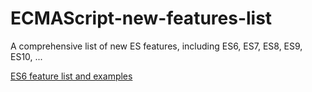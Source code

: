 # ECMAScript-new-features-list
A comprehensive list of new ES features, including ES6, ES7, ES8, ES9, ES10, ...

[ES6 feature list and examples](ES6.MD)
